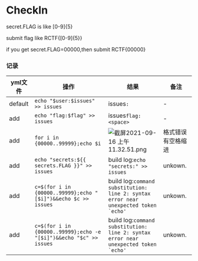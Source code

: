 # CheckIn

secret.FLAG is like [0-9]{5}

submit flag like RCTF{[0-9]{5}}

if you get secret.FLAG=00000,then submit RCTF{00000}


### 记录

yml文件| 操作 | 结果 | 备注
-------|---------------------------|---------------------------|---------------------------
default| `echo "$user:$issues" >> issues` 			 |issues`:` | - 
add | `echo "flag:$flag" >> issues` | issues`flag:<space>`  | - 
add | `for i in {00000..99999};echo $i`| ![截屏2021-09-16 上午11.32.51.png](https://i.loli.net/2021/09/16/quTz2BdmneDVrLI.png) | 格式错误有空格缩进
add | `echo "secrets:${{ secrets.FLAG }}" >> issues` | build log:`echo "secrets:" >> issues` | unkown.
add | `c=$(for i in {00000..99999};echo "[$i]")&&echo $c >> issues`| build log:<code>command substitution: line 2: syntax error near unexpected token `echo'</code> | unkown.
add | `c=$(for i in {00000..99999};echo -e "[$i]")&&echo "$c" >> issues` | build log:<code>command substitution: line 2: syntax error near unexpected token `echo'</code> | unkown.